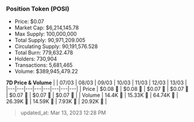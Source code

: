 
  ### Position Token (POSI)
  - Price: $0.07
  - Market Cap: $6,214,145.78
  - Max Supply: 100,000,000
  - Total Supply: 90,971,209.005
  - Circulating Supply: 90,191,576.528
  - Total Burn: 779,632.478
  - Holders: 730,904
  - Transactions: 5,681,465
  - Volume: $389,945,479.22

  **7D Price & Volume**
  | | 07&#x2F;03 | 08&#x2F;03 | 09&#x2F;03 | 10&#x2F;03 | 11&#x2F;03 | 12&#x2F;03 | 13&#x2F;03 |
  |---|---|---|---|---|---|---|---|
  | Price | $0.08 🔻 | $0.08 🔻 | $0.07 🔻 | $0.07 🔻 | $0.07 🔻 | $0.07 🔻 | $0.07 🔻 |
  | Volume | 14.4K 🚀 | 15.33K 🚀 | 64.74K 🚀 | 26.39K 🔻 | 14.59K 🔻 | 7.93K 🔻 | 20.92K 🚀 |

  > updated_at: Mar 13, 2023 12:28 PM
